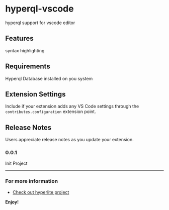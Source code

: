 # hyperql-vscode

hyperql support for vscode editor

## Features

syntax highlighting

## Requirements

Hyperql Database installed on you system

## Extension Settings

Include if your extension adds any VS Code settings through the `contributes.configuration` extension point.
## Release Notes

Users appreciate release notes as you update your extension.

### 0.0.1
Init Project

-----------------------------------------------------------------------------------------------------------


### For more information

* [Check out hyperlite project](https://github.com/anongrp/hyperlite)

**Enjoy!**
